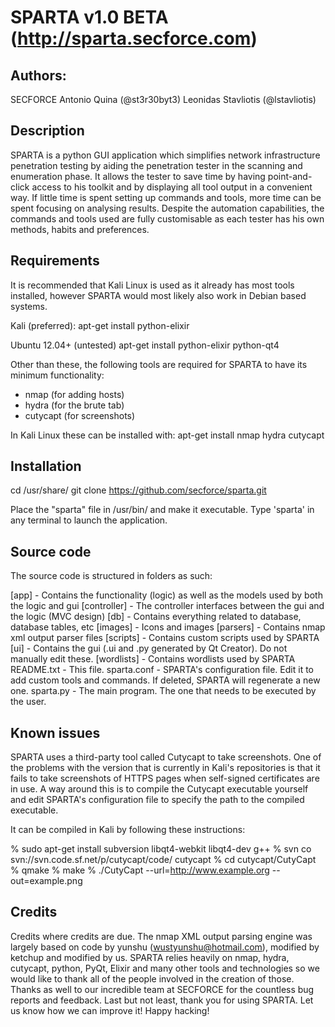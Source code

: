SPARTA v1.0 BETA (http://sparta.secforce.com)
==

Authors:
----
SECFORCE
	Antonio Quina (@st3r30byt3)
	Leonidas Stavliotis (@lstavliotis)


Description
----

SPARTA is a python GUI application which simplifies network infrastructure penetration testing by aiding the penetration tester in the scanning and enumeration phase. It allows the tester to save time by having point-and-click access to his toolkit and by displaying all tool output in a convenient way. If little time is spent setting up commands and tools, more time can be spent focusing on analysing results. Despite the automation capabilities, the commands and tools used are fully customisable as each tester has his own methods, habits and preferences.



Requirements
----

It is recommended that Kali Linux is used as it already has most tools installed, however SPARTA would most likely also work in Debian based systems.

Kali (preferred):
  apt-get install python-elixir

Ubuntu 12.04+ (untested)
  apt-get install python-elixir python-qt4

Other than these, the following tools are required for SPARTA to have its minimum functionality:
- nmap (for adding hosts)
- hydra (for the brute tab)
- cutycapt (for screenshots)

In Kali Linux these can be installed with:
  apt-get install nmap hydra cutycapt

Installation
----

cd /usr/share/
git clone https://github.com/secforce/sparta.git

Place the "sparta" file in /usr/bin/ and make it executable.
Type 'sparta' in any terminal to launch the application.


Source code
----

The source code is structured in folders as such:

[app] 			   - Contains the functionality (logic) as well as the models used by both the logic and gui
[controller]	 - The controller interfaces between the gui and the logic (MVC design)
[db]			     - Contains everything related to database, database tables, etc
[images] 		   - Icons and images
[parsers] 		 - Contains nmap xml output parser files
[scripts]		   - Contains custom scripts used by SPARTA
[ui] 			     - Contains the gui (.ui and .py generated by Qt Creator). Do not manually edit these.
[wordlists]		 - Contains wordlists used by SPARTA
README.txt		 - This file.
sparta.conf		 - SPARTA's configuration file. Edit it to add custom tools and commands. If deleted, SPARTA will regenerate a new one.
sparta.py		   - The main program. The one that needs to be executed by the user.


Known issues
----

SPARTA uses a third-party tool called Cutycapt to take screenshots. One of the problems with the version that is currently in Kali's repositories is that it fails to take screenshots of HTTPS pages when self-signed certificates are in use. A way around this is to compile the Cutycapt executable yourself and edit SPARTA's configuration file to specify the path to the compiled executable.

It can be compiled in Kali by following these instructions:

  % sudo apt-get install subversion libqt4-webkit libqt4-dev g++
  % svn co svn://svn.code.sf.net/p/cutycapt/code/ cutycapt
  % cd cutycapt/CutyCapt
  % qmake
  % make
  % ./CutyCapt --url=http://www.example.org --out=example.png


Credits
----

Credits where credits are due. The nmap XML output parsing engine was largely based on code by yunshu (wustyunshu@hotmail.com), modified by ketchup and modified by us. SPARTA relies heavily on nmap, hydra, cutycapt, python, PyQt, Elixir and many other tools and technologies so we would like to thank all of the people involved in the creation of those. Thanks as well to our incredible team at SECFORCE for the countless bug reports and feedback. Last but not least, thank you for using SPARTA. Let us know how we can improve it! Happy hacking!
